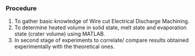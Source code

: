 ### Procedure
1. To gather basic knowledge of Wire cut Electrical Discharge Machining.
2. To determine heated volume in solid state, melt state and evaporation state (crater volume) using MATLAB.
3. In second stage of experiments to correlate/ compare results obtained experimentally with the theoretical ones.